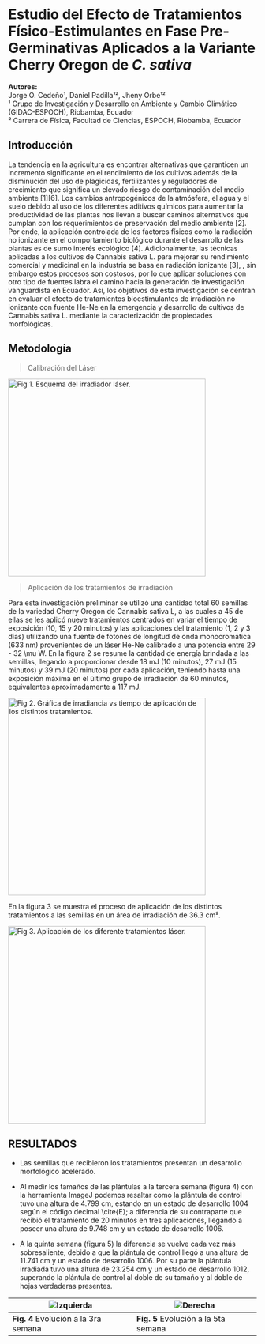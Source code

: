 # Estudio del Efecto de Tratamientos Físico-Estimulantes en Fase Pre-Germinativas Aplicados a la Variante Cherry Oregon de *C. sativa*

**Autores:**  
Jorge O. Cedeño¹, Daniel Padilla¹², Jheny Orbe¹²  
¹ Grupo de Investigación y Desarrollo en Ambiente y Cambio Climático (GIDAC-ESPOCH), Riobamba, Ecuador  
² Carrera de Física, Facultad de Ciencias, ESPOCH, Riobamba, Ecuador  

## Introducción

La tendencia en la agricultura es encontrar alternativas que garanticen un incremento significante en el rendimiento de los cultivos además de la disminución del uso de plagicidas,
fertilizantes y reguladores de crecimiento que significa un elevado riesgo de contaminación del medio ambiente [1][6]. Los cambios antropogénicos de la atmósfera, el agua y el suelo 
debido al uso de los diferentes aditivos químicos para aumentar la productividad de las plantas nos llevan a buscar caminos alternativos que cumplan con los requerimientos de preservación 
del medio ambiente [2].  Por ende, la aplicación controlada de los factores físicos como la radiación no ionizante en el comportamiento biológico durante el desarrollo de las plantas es de
sumo interés ecológico [4]. Adicionalmente, las técnicas aplicadas a los cultivos de Cannabis sativa L. para mejorar su rendimiento comercial y medicinal en la industria se basa en radiación
ionizante [3], , sin embargo estos procesos son costosos, por lo que aplicar soluciones con otro tipo de fuentes labra el camino hacia la generación de investigación vanguardista en Ecuador.
Así, los objetivos de esta investigación se centran en evaluar el efecto de tratamientos bioestimulantes de irradiación no ionizante con fuente He-Ne en la emergencia y desarrollo de cultivos 
de Cannabis sativa L. mediante la caracterización de propiedades morfológicas.

## Metodología 

> Calibración del Láser

<img src="Imagen_1s.png" alt="Fig 1. Esquema del irradiador láser." width="400">

> Aplicación de los tratamientos de irradiación

Para esta investigación preliminar se utilizó una cantidad total 60 semillas de la variedad Cherry Oregon de Cannabis sativa L, a las cuales a 45 de ellas se les aplicó nueve tratamientos centrados en variar el tiempo de exposición (10, 15 y 20 minutos) y las aplicaciones del tratamiento (1, 2 y 3 días) utilizando una fuente de fotones de longitud de onda monocromática (633 nm) provenientes de un láser He-Ne calibrado a una potencia entre 29 - 32 \mu W. En la figura 2 se resume la cantidad de energía brindada a las semillas, llegando a proporcionar desde 18 mJ (10 minutos), 27 mJ (15 minutos) y 39 mJ (20 minutos) por cada aplicación, teniendo hasta una exposición máxima en el último grupo de irradiación de 60 minutos, equivalentes aproximadamente a 117 mJ.

<img src="Imagen_2.png" alt="Fig 2. Gráfica de irradiancia vs tiempo de aplicación de los distintos tratamientos." width="400">

En la figura 3 se muestra el proceso de aplicación de los distintos tratamientos a las semillas en un área de irradiación de 36.3 cm².

<img src="Imagen_3.jpg" alt="Fig 3. Aplicación de los diferente tratamientos láser." width="400">

## RESULTADOS


- Las semillas que recibieron los tratamientos presentan un desarrollo morfológico acelerado.
  
- Al medir los tamaños de las plántulas a la tercera semana (figura 4) con la herramienta ImageJ podemos resaltar como la plántula de control tuvo una altura de 4.799 cm, estando en un estado de desarrollo 1004 según el código decimal \cite{E}; a diferencia de su contraparte que recibió el tratamiento de 20 minutos en tres aplicaciones, llegando a poseer una altura de 9.748 cm y un estado de desarrollo 1006.
  
- A la quinta semana (figura 5) la diferencia se vuelve cada vez más sobresaliente, debido a que la plántula de control llegó a una altura de 11.741 cm y un estado de desarrollo 1006. Por su parte la plántula irradiada tuvo una altura de 23.254 cm y un estado de desarrollo 1012, superando la plántula de control al doble de su tamaño y al doble de hojas verdaderas presentes.
    
| ![Izquierda](imagen_izquierda.jpg) | ![Derecha](imagen_derecha.jpg) |
|-------------------------------------|-------------------------------------|
| **Fig. 4** Evolución a la 3ra semana | **Fig. 5** Evolución a la 5ta semana |
